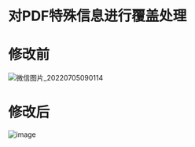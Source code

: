 # 对PDF特殊信息进行覆盖处理
# 修改前

![微信图片_20220705090114](https://user-images.githubusercontent.com/92293323/177230139-be87a93a-7ce1-4f83-b130-feafae741b61.png)

# 修改后

![image](https://user-images.githubusercontent.com/92293323/177230159-deeaca25-5dc7-4a25-b617-4979556316da.png)


